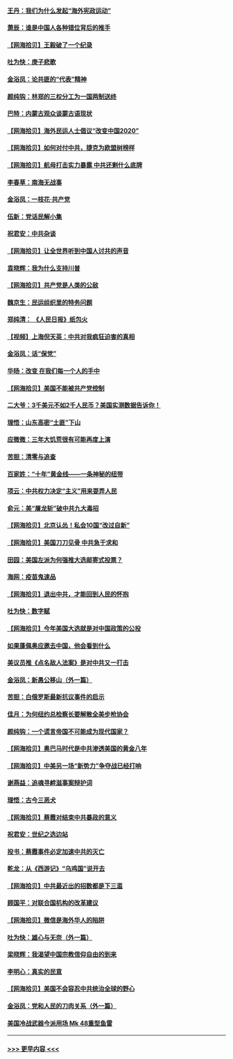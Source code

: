 #### [王丹：我们为什么发起“海外宪政运动”](../pages/nsc993/n12380286.md?t=09050551) 
#### [萧辰：谁是中国人各种错位背后的推手](../pages/nsc993/n12379800.md?t=09050551) 
#### [【网海拾贝】王毅破了一个纪录](../pages/nsc993/n12379251.md?t=09050551) 
#### [吐为快：庚子悲歌](../pages/nsc993/n12378821.md?t=09050551) 
#### [金浴凤：论共匪的“代表”精神](../pages/nsc993/n12377546.md?t=09050551) 
#### [颜纯钩：林郑的三权分工为一国两制送终](../pages/nsc993/n12377306.md?t=09050551) 
#### [巴特：内蒙古观众谈蒙古语现状](../pages/nsc993/n12376923.md?t=09050551) 
#### [【网海拾贝】海外民运人士倡议“改变中国2020”](../pages/nsc993/n12376682.md?t=09050551) 
#### [【网海拾贝】如何对付中共，捷克为欧盟树榜样](../pages/nsc993/n12374209.md?t=09050551) 
#### [【网海拾贝】航母打击实力暴露 中共还剩什么底牌](../pages/nsc993/n12371825.md?t=09050551) 
#### [李春草：南海无战事](../pages/nsc993/n12371159.md?t=09050551) 
#### [金浴凤：一枝花·共产党](../pages/nsc993/n12368757.md?t=09050551) 
#### [伍新：党话民解小集](../pages/nsc993/n12366907.md?t=09050551) 
#### [祝君安：中共杂谈](../pages/nsc993/n12366076.md?t=09050551) 
#### [【网海拾贝】让全世界听到中国人讨共的声音](../pages/nsc993/n12365569.md?t=09050551) 
#### [袁晓辉：我为什么支持川普](../pages/nsc993/n12362670.md?t=09050551) 
#### [【网海拾贝】共产党是人类的公敌](../pages/nsc993/n12363182.md?t=09050551) 
#### [魏京生：民运组织里的特务问题](../pages/nsc993/n12363010.md?t=09050551) 
#### [郑纯清： 《人民日报》纸包火](../pages/nsc993/n12362706.md?t=09050551) 
#### [【视频】上海倪天英：中共对我疯狂迫害的真相](../pages/nsc993/n12356341.md?t=09050551) 
#### [金浴凤：话“保党”](../pages/nsc993/n12361867.md?t=09050551) 
#### [华旸：改变 在我们每一个人的手中](../pages/nsc993/n12361774.md?t=09050551) 
#### [【网海拾贝】美国不能被共产党控制](../pages/nsc993/n12360271.md?t=09050551) 
#### [二大爷：3千美元不如2千人民币？美国实测数据告诉你！](../pages/nsc993/n12358563.md?t=09050551) 
#### [理悟：山东高密“土匪”下山](../pages/nsc993/n12358535.md?t=09050551) 
#### [应微微：三年大饥荒很有可能再度上演](../pages/nsc993/n12358523.md?t=09050551) 
#### [苦胆：清零与追查](../pages/nsc993/n12358501.md?t=09050551) 
#### [百家姓：“十年”黄金线——一条神秘的纽带](../pages/nsc993/n12358319.md?t=09050551) 
#### [项云：中共权力决定“主义”用来耍弄人民](../pages/nsc993/n12358172.md?t=09050551) 
#### [俞元：美“屠龙斩”破中共九大毒招](../pages/nsc993/n12357822.md?t=09050551) 
#### [【网海拾贝】北京认怂！私会10国“改过自新”](../pages/nsc993/n12357784.md?t=09050551) 
#### [【网海拾贝】美国刀刀见骨 中共急于求和](../pages/nsc993/n12355511.md?t=09050551) 
#### [田园：美国左派为何强推大选邮寄式投票？](../pages/nsc993/n12352963.md?t=09050551) 
#### [海网：疫苗鬼速品](../pages/nsc993/n12354438.md?t=09050551) 
#### [【网海拾贝】退出中共，才能回到人民的怀抱](../pages/nsc993/n12352634.md?t=09050551) 
#### [吐为快：数字赋](../pages/nsc993/n12352317.md?t=09050551) 
#### [【网海拾贝】今年美国大选就是对中国政策的公投](../pages/nsc993/n12350973.md?t=09050551) 
#### [如果蓬佩奥应邀去中国，他会看到什么](../pages/nsc993/n12350945.md?t=09050551) 
#### [美议员推《点名敌人法案》是对中共又一打击](../pages/nsc993/n12350765.md?t=09050551) 
#### [金浴凤：新愚公移山（外一篇）](../pages/nsc993/n12350253.md?t=09050551) 
#### [苦胆：白俄罗斯最新抗议事件的启示](../pages/nsc993/n12349989.md?t=09050551) 
#### [佳月：为何纽约总检察长要解散全美步枪协会](../pages/nsc993/n12349939.md?t=09050551) 
#### [颜纯钩：一个谎言帝国不可能成为现代国家？](../pages/nsc993/n12349898.md?t=09050551) 
#### [【网海拾贝】奥巴马时代是中共渗透美国的黄金八年](../pages/nsc993/n12349284.md?t=09050551) 
#### [【网海拾贝】中美另一场“新势力”争夺战已经打响](../pages/nsc993/n12346998.md?t=09050551) 
#### [谢燕益：追魂寻衅滋事案辩护词](../pages/nsc993/n12346892.md?t=09050551) 
#### [理悟：古今三恶犬](../pages/nsc993/n12345190.md?t=09050551) 
#### [【网海拾贝】蔡霞对结束中共暴政的意义](../pages/nsc993/n12344263.md?t=09050551) 
#### [祝君安：世纪之选边站](../pages/nsc993/n12342382.md?t=09050551) 
#### [投书：蔡霞事件必定加速中共的灭亡](../pages/nsc993/n12341881.md?t=09050551) 
#### [乾龙：从《西游记》“乌鸡国”说开去](../pages/nsc993/n12341690.md?t=09050551) 
#### [【网海拾贝】中共最近出的招数都是下三滥](../pages/nsc993/n12341593.md?t=09050551) 
#### [顾国平：对联合国机构的改革建议](../pages/nsc993/n12339928.md?t=09050551) 
#### [【网海拾贝】微信是海外华人的陷阱](../pages/nsc993/n12338868.md?t=09050551) 
#### [吐为快：雄心与无奈（外一篇）](../pages/nsc993/n12338132.md?t=09050551) 
#### [梁晓辉：我渴望中国宗教信仰自由的到来](../pages/nsc993/n12336657.md?t=09050551) 
#### [李明心：真实的民意](../pages/nsc993/n12336089.md?t=09050551) 
#### [【网海拾贝】美国不会容忍中共统治全球的野心](../pages/nsc993/n12336063.md?t=09050551) 
#### [金浴凤：党和人民的刀肉关系（外一篇）](../pages/nsc993/n12335834.md?t=09050551) 
#### [美国冷战武器今派用场 Mk 48重型鱼雷](../pages/nsc993/n12335354.md?t=09050551) 

----
#### [ >>> 更早内容 <<< ](../indexes/nsc993-earlier.md)
